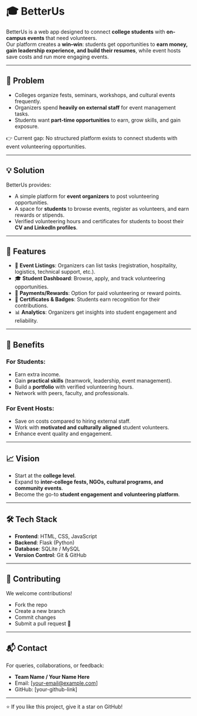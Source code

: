 # 🎓 BetterUs

BetterUs is a web app designed to connect **college students** with **on-campus events** that need volunteers.  
Our platform creates a **win–win**: students get opportunities to **earn money, gain leadership experience, and build their resumes**, while event hosts save costs and run more engaging events.  

---

## 🚀 Problem
- Colleges organize fests, seminars, workshops, and cultural events frequently.  
- Organizers spend **heavily on external staff** for event management tasks.  
- Students want **part-time opportunities** to earn, grow skills, and gain exposure.  

👉 Current gap: No structured platform exists to connect students with event volunteering opportunities.  

---

## 💡 Solution
BetterUs provides:  
- A simple platform for **event organizers** to post volunteering opportunities.  
- A space for **students** to browse events, register as volunteers, and earn rewards or stipends.  
- Verified volunteering hours and certificates for students to boost their **CV and LinkedIn profiles**.  

---

## 🎯 Features
- 📝 **Event Listings**: Organizers can list tasks (registration, hospitality, logistics, technical support, etc.).  
- 🎓 **Student Dashboard**: Browse, apply, and track volunteering opportunities.  
- 💸 **Payments/Rewards**: Option for paid volunteering or reward points.  
- 🏅 **Certificates & Badges**: Students earn recognition for their contributions.  
- 📊 **Analytics**: Organizers get insights into student engagement and reliability.  

---

## 🌟 Benefits
### For Students:
- Earn extra income.  
- Gain **practical skills** (teamwork, leadership, event management).  
- Build a **portfolio** with verified volunteering hours.  
- Network with peers, faculty, and professionals.  

### For Event Hosts:
- Save on costs compared to hiring external staff.  
- Work with **motivated and culturally aligned** student volunteers.  
- Enhance event quality and engagement.  

---

## 📈 Vision
- Start at the **college level**.  
- Expand to **inter-college fests, NGOs, cultural programs, and community events**.  
- Become the go-to **student engagement and volunteering platform**.  

---

## 🛠️ Tech Stack
- **Frontend**: HTML, CSS, JavaScript  
- **Backend**: Flask (Python)  
- **Database**: SQLite / MySQL  
- **Version Control**: Git & GitHub  

---

## 🤝 Contributing
We welcome contributions!  
- Fork the repo  
- Create a new branch  
- Commit changes  
- Submit a pull request 🚀  

---

## 📬 Contact
For queries, collaborations, or feedback:  
- **Team Name / Your Name Here**  
- Email: [your-email@example.com]  
- GitHub: [your-github-link]  

---

⭐ If you like this project, give it a star on GitHub!  
